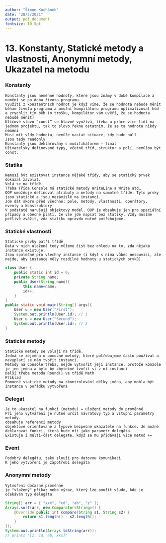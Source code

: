 ```yaml
---
author: "Šimon Kochánek"
date: "28/5/2021"
output: pdf_document
fontsize: 10.5pt
---
```


<style type="text/css">
  body{
    font-size: 10.5pt;
  }
</style>

# 13. Konstanty, Statické metody a vlastnosti, Anonymní metody, Ukazatel na metodu

### Konstanty

    Konstanty jsou neměnné hodnoty, které jsou známy v době kompilace a nemění se po dobu života programu. 
    Využití z konstantních hodnot je když víme, že se hodnota nebude měnit běham životu programu a umožní kompilátoru programu optimalizovat kód a zrychlit tím běh (o trošku, kompilátor vám uvěří, že se hodnota nebudě měnit)
    Klíčové slovo “const“ se hlavně využívá, třeba u práce více lidí na jednom projektu, tak to slovo řekne ostatním, že se ta hodnota nikdy nemění
    Musí mít vždy hodnotu, nemůže nastat situace, kdy bude null
    Jsou tedy readonly
    Konstanty jsou deklarovány s modifikátorem – final
    Uživatelsky definované typy, včetně tříd, struktur a polí, nemůžou být const. 

### Statika

    Nemusí být existovat instance nějaké třídy, aby se statický prvek dokázal zavolat.
    Volá se na třídě.
    Třeba Třída Console má statické metody WriteLine a Write atd…
    OOP umožňuje definovat atributy a metody na samotné třídě. Tyto prvky jsou statické a jsou nezávislé na instanci.
    Jde dát skoro před všechno: pole, metody, vlastnosti, operátory, eventy a konstruktory
    V podstatě narušují objektový model. OOP je obsahuje jen pro speciální případy a obecně platí, že vše jde napsat bez statiky. Vždy musíme pečlivě zvážit, zda statiku opravdu nutně potřebujeme.

### Statické vlastnosti

    Statické prvky patří třídě
    Data v nich uložená tedy můžeme číst bez ohledu na to, zda nějaká instance existuje.
    Jsou společné pro všechny instance (i když s nima vůbec nesouvisí, ale nejde, aby instance měly rozdílné hodnoty u statických prvků)

```java
class User {
    public static int id = 0;
    private String name;
    public User(String name){
        this.name=name;
        id++;
    }
}
public static void main(String[] args){
    User u = new User("First");
    System.out.println(User.id); // 1
    User u = new User("Second");
    System.out.println(User.id); // 2
}
```

### Statické metody

    Statické metody se volají na třídě. 
    Jedná se zejména o pomocné metody, které potřebujeme často používat a nevyplatí se nám tvořit instanci.
    Metody na Console třeba, nejde vytvořit její instance, protože konzole je jen jedna a bylo by zbytečné tvořit si z ní instanci
    Další třeba metoda Round() ve třídě Math
    Příklad
    Pomocné statické metody na zkontrolování délky jména, aby mohla být instance v pořádku vytvořena

### Delegát

    Je to ukazatel na funkci (metodu) = uložení metody do proměnné
    Při jeho vytváření je nutné určit návratový typ a vstupní parametry metody.
    obsahuje referenci metody
    objektově orientované a typově bezpečné ukazatele na funkce. Je možné deklarovat funkci, která bude mít jako parametr delegáta.
    Existuje i multi-část delegate, když se mu přidávají více metod +=

### Event

    Podobrý delegátu, taky slouží pro datovou komunikaci
    K jeho vytvoření je zapotřebí delegáta

### Anonymní metody

    Vytvoření dočasné proměnné
    je "vložený" příkaz nebo výraz, který lze použít všude, kde je očekáván typ delegáta

```java
String[] arr = { "xxx", "cd", "ab", "z" };
Arrays.sort(arr, new Comparator<String>() {
    @Override public int compare(String s1, String s2) {
        return s1.length() - s2.length();
    }           
});
System.out.println(Arrays.toString(arr));
// prints "[z, cd, ab, xxx]"

```